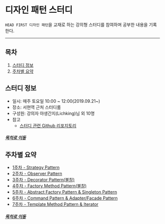 디자인 패턴 스터디
=======
`HEAD FIRST 디자인 패턴`을 교재로 하는 강의형 스터디를 참여하며 공부한 내용을 기록한다. 
- - - -
## 목차
1. [스터디 정보](#스터디-정보)
2. [주차별 요약](#주차별-요약)

## 스터디 정보
* 일시: 매주 토요일 10:00 ~ 12:00(2019.09.21~)
* 장소: 서현역 근처 스터디룸
* 구성원: 강의자 야생간지(Lichking)님 외 10명
* 참고
	* [스터디 관련 Github 리포지토리](https://github.com/LichKing-lee/designpattern)

##### [목차로 이동](#목차)

## 주차별 요약
* [1주차 - Strategy Pattern](./designPattern_week_1.md)
* [2주차 - Observer Pattern](./designPattern_week_2.md)
* [3주차 - Decorator Pattern(불참)](./designPattern_week_3.md)
* [4주차 - Factory Method Pattern(불참)](./designPattern_week_4.md)
* [5주차 - Abstract Factory Pattern & Singleton Pattern](./designPattern_week_5.md)
* [6주차 - Command Pattern & Adapter/Facade Pattern](./designPattern_week_6.md)
* [7주차 - Template Method Pattern & Iterator](./designPattern_week_7.md)

##### [목차로 이동](#목차)